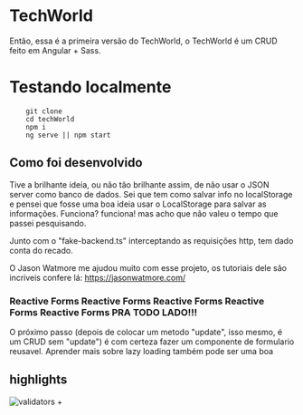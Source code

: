 # TechWorld

Então, essa é a primeira versão do TechWorld, o TechWorld é um CRUD feito em Angular + Sass.

# Testando localmente

```
    git clone
    cd techWorld
    npm i
    ng serve || npm start
```

## Como foi desenvolvido

Tive a brilhante ideia, ou não tão brilhante assim, de não usar o JSON server como banco de dados.
Sei que tem como salvar info no localStorage e pensei que fosse uma boa ideia usar o LocalStorage para salvar as informações. Funciona? funciona! mas acho que não valeu o tempo que passei pesquisando.

Junto com o "fake-backend.ts" interceptando as requisições http, tem dado conta do recado.

O Jason Watmore me ajudou muito com esse projeto, os tutoriais dele são incriveis confere lá: https://jasonwatmore.com/

### Reactive Forms Reactive Forms Reactive Forms Reactive Forms Reactive Forms PRA TODO LADO!!!

O próximo passo (depois de colocar um metodo "update", isso mesmo, é um CRUD sem "update") é com certeza fazer um componente de formulario reusavel. Aprender mais sobre lazy loading também pode ser uma boa

## highlights

![validators +](https://media2.giphy.com/media/LnR5xZcLyMXXzQAyni/giphy.gif)

